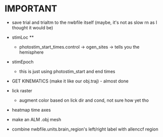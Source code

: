 # IMPORTANT
- save trial and trialtm to the nwbfile itself (maybe, it's not as slow rn as I thought it would be)
- stimLoc **
    - photostim_start_times.control -> ogen_sites    -> tells you the hemisphere
- stimEpoch
    - this is just using photostim_start and end times
- GET KINEMATICS (make it like our obj.traj) - almost done
- lick raster
    - augment color based on lick dir and cond, not sure how yet tho
- heatmap time axes
- make an ALM .obj mesh

- combine nwbfile.units.brain_region's left/right label with allenccf region
